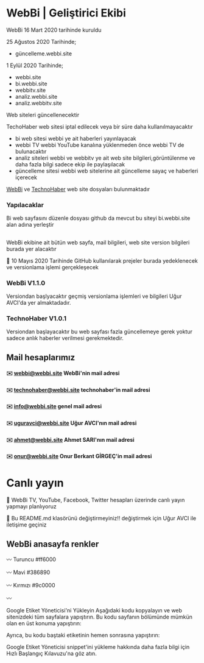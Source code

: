 # WebBi | Geliştirici Ekibi
WebBi 16 Mart 2020 tarihinde kuruldu

25 Ağustos 2020 Tarihinde;
- güncelleme.webbi.site

1 Eylül 2020 Tarihinde;
- webbi.site
- bi.webbi.site
- webbitv.site
- analiz.webbi.site
- analiz.webbitv.site

Web siteleri güncellenecektir 

TechoHaber web sitesi iptal edilecek veya bir süre daha kullanılmayacaktır

- bi web sitesi webbi ye ait haberleri yayınlayacak
- webbi TV webbi YouTube kanalına yüklenmeden önce webbi TV de bulunacaktır
- analiz siteleri webbi ve webbitv ye ait web site bilgileri,görüntülenme ve daha fazla bilgi sadece ekip ile paylaşılacak 
- güncelleme sitesi webbi web sitelerine ait güncelleme sayaç ve haberleri içerecek


[WebBi](http://webbi.site/) ve [TechnoHaber](http://technohaber.webbi.site/)
web site dosyaları bulunmaktadır
 ### Yapılacaklar
 Bi web sayfasını düzenle dosyası github da mevcut bu siteyi bi.webbi.site alan adına yerleştir
 
 
 ##
 
WebBi ekibine ait bütün web sayfa, mail bilgileri, web site version bilgileri burada yer alacaktır

📅️ 10 Mayıs 2020 Tarihinde GitHub kullanılarak prejeler burada yedeklenecek ve versionlama işlemi gerçekleşecek
### WebBi V1.1.0
Versiondan başlyacaktır geçmiş versionlama işlemleri ve bilgileri Uğur AVCI'da yer almaktadadır.
### TechnoHaber V1.0.1
Versiondan başlayacaktır bu web sayfası fazla güncellemeye gerek yoktur sadece anlık haberler verilmesi gerekmektedir.
## Mail hesaplarımız
#### ✉️ webbi@webbi.site  WebBi'nin mail adresi

#### ✉️ technohaber@webbi.site  technohaber'in mail adresi

#### ✉️ info@webbi.site  genel mail adresi

#### ✉️ uguravci@webbi.site  Uğur AVCI'nın mail adresi

#### ✉️ ahmet@webbi.site  Ahmet SARI'nın mail adresi

#### ✉️ onur@webbi.site  Onur Berkant GİRGEÇ'in mail adresi

# Canlı yayın
📡 WebBi TV, YouTube, Facebook, Twitter hesapları üzerinde canlı yayın yapmayı planlıyoruz

📝 Bu README.md klasörünü değiştirmeyiniz!! değiştirmek için Uğur AVCI ile iletişime geçiniz
## WebBi anasayfa renkler

〰️ Turuncu #ff6000

〰️ Mavi    #386890

〰️ Kırmızı #9c0000

〰️ 



Google Etiket Yöneticisi'ni Yükleyin
Aşağıdaki kodu kopyalayın ve web sitenizdeki tüm sayfalara yapıştırın.
Bu kodu sayfanın <head> bölümünde mümkün olan en üst konuma yapıştırın:
<!-- Google Tag Manager -->
<script>(function(w,d,s,l,i){w[l]=w[l]||[];w[l].push({'gtm.start':
new Date().getTime(),event:'gtm.js'});var f=d.getElementsByTagName(s)[0],
j=d.createElement(s),dl=l!='dataLayer'?'&l='+l:'';j.async=true;j.src=
'https://www.googletagmanager.com/gtm.js?id='+i+dl;f.parentNode.insertBefore(j,f);
})(window,document,'script','dataLayer','GTM-MQJ6HNJ');</script>
<!-- End Google Tag Manager -->
Ayrıca, bu kodu baştaki <body> etiketinin hemen sonrasına yapıştırın:
<!-- Google Tag Manager (noscript) -->
<noscript><iframe src="https://www.googletagmanager.com/ns.html?id=GTM-MQJ6HNJ"
height="0" width="0" style="display:none;visibility:hidden"></iframe></noscript>
<!-- End Google Tag Manager (noscript) -->
Google Etiket Yöneticisi snippet'ini yükleme hakkında daha fazla bilgi için Hızlı Başlangıç Kılavuzu'na göz atın.

